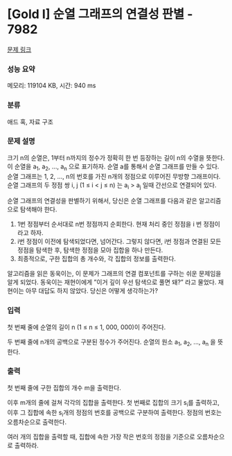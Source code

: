 # [Gold I] 순열 그래프의 연결성 판별 - 7982 

[문제 링크](https://www.acmicpc.net/problem/7982) 

### 성능 요약

메모리: 119104 KB, 시간: 940 ms

### 분류

애드 혹, 자료 구조

### 문제 설명

<p>크기 n의 순열은, 1부터 n까지의 정수가 정확히 한 번 등장하는 길이 n의 수열을 뜻한다. 이 순열을 a<sub>1</sub>, a<sub>2</sub>, ..., a<sub>n</sub> 으로 표기하자. 순열 a를 통해서 순열 그래프를 만들 수 있다. 순열 그래프는 1, 2, ..., n의 번호를 가진 n개의 정점으로 이루어진 무방향 그래프이다. 순열 그래프의 두 정점 쌍 i, j (1 ≤ i < j ≤ n) 는 a<sub>i</sub> > a<sub>j</sub> 일때 간선으로 연결되어 있다.</p>

<p>순열 그래프의 연결성을 판별하기 위해서, 당신은 순열 그래프를 다음과 같은 알고리즘으로 탐색해야 한다.</p>

<ol>
	<li>1번 정점부터 순서대로 n번 정점까지 순회한다. 현재 처리 중인 정점을 i 번 정점이라고 하자.</li>
	<li>i번 정점이 이전에 탐색되었다면, 넘어간다. 그렇지 않다면, i번 정점과 연결된 모든 정점을 탐색한 후, 탐색한 정점을 모아 집합을 하나 만든다.</li>
	<li>최종적으로, 구한 집합의 총 개수와, 각 집합의 정보를 출력한다.</li>
</ol>

<p>알고리즘을 읽은 동욱이는, 이 문제가 그래프의 연결 컴포넌트를 구하는 쉬운 문제임을 알게 되었다. 동욱이는 재현이에게 ”이거 깊이 우선 탐색으로 풀면 돼?” 라고 물었다. 재현이는 아무 대답도 하지 않았다. 당신은 어떻게 생각하는가?</p>

### 입력 

 <p>첫 번째 줄에 순열의 길이 n (1 ≤ n ≤ 1, 000, 000)이 주어진다.</p>

<p>두 번째 줄에 n개의 공백으로 구분된 정수가 주어진다. 순열의 원소 a<sub>1</sub>, a<sub>2</sub>, ..., a<sub>n</sub> 을 뜻한다.</p>

### 출력 

 <p>첫 번째 줄에 구한 집합의 개수 m을 출력한다.</p>

<p>이후 m개의 줄에 걸쳐 각각의 집합을 출력한다. 첫 번째로 집합의 크기 s<sub>i</sub>를 출력하고, 이후 그 집합에 속한 s<sub>i</sub>개의 정점의 번호를 공백으로 구분하여 출력한다. 정점의 번호는 오름차순으로 출력한다.</p>

<p>여러 개의 집합을 출력할 때, 집합에 속한 가장 작은 번호의 정점을 기준으로 오름차순으로 출력하라.</p>

